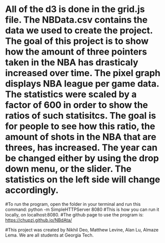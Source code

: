 # All of the d3 is done in the grid.js file. The NBData.csv contains the data we used to create the project. The goal of this project is to show how the amount of three pointers taken in the NBA has drasticaly increased over time. The pixel graph displays NBA league per game data. The statistics were scaled by a factor of 600 in order to show the ratios of such statisitcs. The goal is for people to see how this ratio, the amount of shots in the NBA that are threes, has increased. The year can be changed either by using the drop down menu, or the slider. The statistics on the left side will change accordingly. 

#To run the program, open the folder in your terminal and run this command: python -m SimpleHTTPServer 8080
#This is how you can run it locally, on localhost:8080.
#The github page to use the program is: https://chupzi.github.io/NBdAta/

#This project was created by Nikhil Deo, Matthew Levine, Alan Lu, Almaze Lema. We are all students at Georgia Tech.